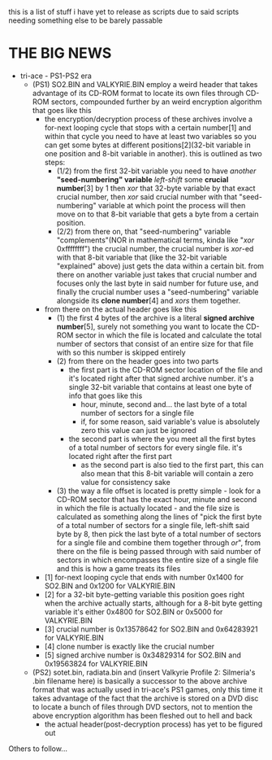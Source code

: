 this is a list of stuff i have yet to release as scripts due to said scripts needing something else to be barely passable

# THE BIG NEWS

- tri-ace - PS1-PS2 era
  - (PS1) SO2.BIN and VALKYRIE.BIN employ a weird header that takes advantage of its CD-ROM format to locate its own files through CD-ROM sectors, compounded further by an weird encryption algorithm that goes like this
    - the encryption/decryption process of these archives involve a for-next looping cycle that stops with a certain number[1] and within that cycle you need to have at least two variables so you can get some bytes at different positions[2](32-bit variable in one position and 8-bit variable in another). this is outlined as two steps:
      - (1/2) from the first 32-bit variable you need to have *another* **"seed-numbering" variable** *left-shift* some **crucial number**[3] by 1 then *xor* that 32-byte variable by that exact crucial number, then *xor* said crucial number with that "seed-numbering" variable at which point the process will then move on to that 8-bit variable that gets a byte from a certain position. 
      - (2/2) from there on, that "seed-numbering" variable "complements"(NOR in mathematical terms, kinda like "*xor* 0xffffffff") the crucial number, the crucial number is *xor*-ed with that 8-bit variable that (like the 32-bit variable "explained" above) just gets the data within a certain bit. from there on another variable just takes that crucial number and focuses only the last byte in said number for future use, and finally the crucial number uses a "seed-numbering" variable alongside its **clone number**[4] and *xors* them together.
    - from there on the actual header goes like this
      - (1) the first 4 bytes of the archive is a literal **signed archive number**[5], surely not something you want to locate the CD-ROM sector in which the file is located and calculate the total number of sectors that consist of an entire size for that file with so this number is skipped entirely
      - (2) from there on the header goes into two parts 
        - the first part is the CD-ROM sector location of the file and it's located right after that signed archive number. it's a single 32-bit variable that contains at least one byte of info that goes like this
          - hour, minute, second and... the last byte of a total number of sectors for a single file
          - if, for some reason, said variable's value is absolutely zero this value can just be ignored
        - the second part is where the you meet all the first bytes of a total number of sectors for every single file. it's located right after the first part
          - as the second part is also tied to the first part, this can also mean that this 8-bit variable will contain a zero value for consistency sake
      - (3) the way a file offset is located is pretty simple - look for a CD-ROM sector that has the exact hour, minute and second in which the file is actually located - and the file size is calculated as something along the lines of "pick the first byte of a total number of sectors for a single file, left-shift said byte by 8, then pick the last byte of a total number of sectors for a single file and combine them together through *or*", from there on the file is being passed through with said number of sectors in which encompasses the entire size of a single file and this is how a game treats its files
    - [1] for-next looping cycle that ends with number 0x1400 for SO2.BIN and 0x1200 for VALKYRIE.BIN
    - [2] for a 32-bit byte-getting variable this position goes right when the archive actually starts, although for a 8-bit byte getting variable it's either 0x4800 for SO2.BIN or 0x5000 for VALKYRIE.BIN
    - [3] crucial number is 0x13578642 for SO2.BIN and 0x64283921 for VALKYRIE.BIN
    - [4] clone number is exactly like the crucial number
    - [5] signed archive number is 0x34829314 for SO2.BIN and 0x19563824 for VALKYRIE.BIN
  - (PS2) sotet.bin, radiata.bin and (insert Valkyrie Profile 2: Silmeria's .bin filename here) is basically a successor to the above archive format that was actually used in tri-ace's PS1 games, only this time it takes advantage of the fact that the archive is stored on a DVD disc to locate a bunch of files through DVD sectors, not to mention the above encryption algorithm has been fleshed out to hell and back
    - the actual header(post-decryption process) has yet to be figured out

Others to follow...
